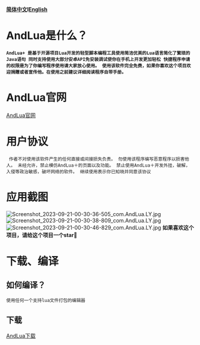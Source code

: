 **[简体中文](https://github.com/baiyuncode/andlua/blob/main/README.md)l[English](https://github.com/baiyuncode/andlua/blob/main/README.en.md)**
# AndLua是什么？
**```AndLua+
是基于开源项目Lua开发的轻型脚本编程工具使用简洁优美的Lua语言简化了繁琐的Java语句
同时支持使用大部分安卓API免安装调试使你在手机上开发更加轻松
快捷程序申请的权限是为了你编写程序使用请大家放心使用。
使用该软件完全免费，如果你喜欢这个项目欢迎捐赠或者宣传他。在使用之前建议详细阅读程序自带手册。```**
# AndLua官网
[AndLua官网](https://andlua.top)
#  用户协议
``
作者不对使用该软件产生的任何直接或间接损失负责。
勿使用该程序编写恶意程序以损害他人。
未经允许，禁止模仿AndLua＋的页面以及功能。
禁止使用AndLua＋开发外挂，破解，入侵等政治敏感，破坏网络的软件。
继续使用表示你已知晓并同意该协议``

# 应用截图
![Screenshot_2023-09-21-00-30-36-505_com.AndLua.LY.jpg](https://cloud-note.cn/material/b3b2d23a7059abe4efb291fdd734104d)
![Screenshot_2023-09-21-00-30-38-809_com.AndLua.LY.jpg](https://cloud-note.cn/material/f9239ba84d39de0dfddd55d13b9da378)
![Screenshot_2023-09-21-00-30-46-829_com.AndLua.LY.jpg](https://cloud-note.cn/material/2a018f946e390a8b5d51fad0a5543f62)
**如果喜欢这个项目，请给这个项目一个star🌟**
# 下载、编译
## 如何编译？
```
使用任何一个支持lua文件打包的编辑器
```
## 下载
[AndLua下载](https://objects.githubusercontent.com/github-production-release-asset-2e65be/776080745/e93a45e8-23ed-448f-a179-ba5f5f9c5763?X-Amz-Algorithm=AWS4-HMAC-SHA256&X-Amz-Credential=AKIAVCODYLSA53PQK4ZA%2F20240322%2Fus-east-1%2Fs3%2Faws4_request&X-Amz-Date=20240322T164539Z&X-Amz-Expires=300&X-Amz-Signature=5bbd179a101f8c6a4a280c56a20b05613a198948175a9f5e2f23a9fc5eeaee3c&X-Amz-SignedHeaders=host&actor_id=164539407&key_id=0&repo_id=776080745&response-content-disposition=attachment%3B%20filename%3DAndLua%2B_6.8-beta5.apk&response-content-type=application%2Fvnd.android.package-archive)



